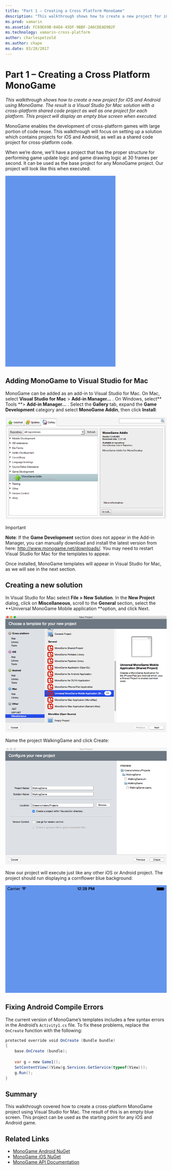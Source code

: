 ```yaml
---
title: "Part 1 – Creating a Cross Platform MonoGame"
description: "This walkthrough shows how to create a new project for iOS and Android using MonoGame. The result is a Visual Studio for Mac solution with a cross-platform shared code project as well as one project for each platform. This project will display an empty blue screen when executed."
ms.prod: xamarin
ms.assetid: FC69E69B-04D4-45DF-9BBF-2A6CDEAD9B2F
ms.technology: xamarin-cross-platform
author: charlespetzold
ms.author: chape
ms.date: 03/28/2017
---
```

# Part 1 – Creating a Cross Platform MonoGame

_This walkthrough shows how to create a new project for iOS and Android using MonoGame. The result is a Visual Studio for Mac solution with a cross-platform shared code project as well as one project for each platform. This project will display an empty blue screen when executed._

MonoGame enables the development of cross-platform games with large portion of code reuse. This walkthrough will focus on setting up a solution which contains projects for iOS and Android, as well as a shared code project for cross-platform code.

When we’re done, we'll have a project that has the proper structure for performing game update logic and game drawing logic at 30 frames per second. It can be used as the base project for any MonoGame project. Our project will look like this when executed:

![Blank blue screen](part1-images/image1.png)

## Adding MonoGame to Visual Studio for Mac

MonoGame can be added as an add-in to Visual Studio for Mac. On Mac, select **Visual Studio for Mac** > **Add-in Manager...** . On Windows, select** Tools **> **Add-in Manager...** . Select the **Gallery** tab, expand the **Game Development** category and select **MonoGame Addin**, then click **Install**:

![Visual Studio for Mac extensions gallery selecting MonoGame](part1-images/image2.png)

> [!IMPORTANT]
> **Note**: If the **Game Development** section does not appear in the Add-in Manager, you can manually download and install the latest version from here: http://www.monogame.net/downloads/. You may need to restart Visual Studio for Mac for the templates to appear.

Once installed, MonoGame templates will appear in Visual Studio for Mac, as we will see in the next section.

## Creating a new solution

In Visual Studio for Mac select **File > New Solution**. In the **New Project** dialog, click on **Miscellaneous**, scroll to the **General** section, select the **Universal MonoGame Mobile application **option, and click Next.

![New Project dialog creating a MonoGame application](part1-images/image3.png)

Name the project WalkingGame and click Create:

![New Project dialog picking a name and location](part1-images/image4.png)

Now our project will execute just like any other iOS or Android project. The project should run displaying a cornflower blue background:

![Blank blue app background](part1-images/image5.png)

## Fixing Android Compile Errors

The current version of MonoGame’s templates includes a few syntax errors in the Android’s `Activity1.cs` file. To fix these problems, replace the `OnCreate` function with the following:

```csharp
protected override void OnCreate (Bundle bundle)
{
    base.OnCreate (bundle);

    var g = new Game1();
    SetContentView((View)g.Services.GetService(typeof(View)));
    g.Run();
}
```

## Summary

This walkthrough covered how to create a cross-platform MonoGame project using Visual Studio for Mac. The result of this is an empty blue screen. This project can be used as the starting point for any iOS and Android game.

## Related Links

- [MonoGame Android NuGet](https://www.nuget.org/packages/MonoGame.Framework.Android/)
- [MonoGame iOS NuGet](https://www.nuget.org/packages/MonoGame.Framework.iOS/)
- [MonoGame API Documentation](http://www.monogame.net/documentation/?page=main)
